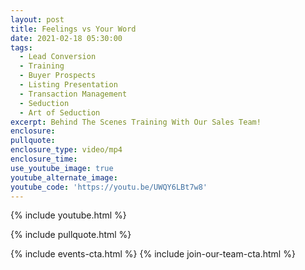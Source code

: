 ```yaml
---
layout: post
title: Feelings vs Your Word
date: 2021-02-18 05:30:00
tags:
  - Lead Conversion
  - Training
  - Buyer Prospects
  - Listing Presentation
  - Transaction Management
  - Seduction
  - Art of Seduction
excerpt: Behind The Scenes Training With Our Sales Team!
enclosure:
pullquote:
enclosure_type: video/mp4
enclosure_time:
use_youtube_image: true
youtube_alternate_image:
youtube_code: 'https://youtu.be/UWQY6LBt7w8'
---
```


{% include youtube.html %}

{% include pullquote.html %}

{% include events-cta.html %} {% include join-our-team-cta.html %}
